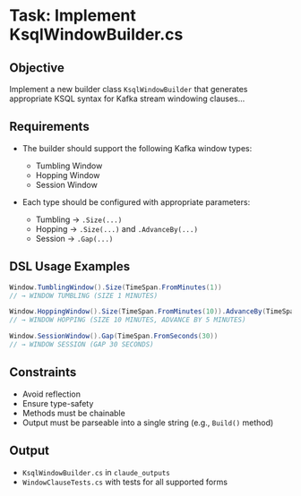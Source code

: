 # Task: Implement KsqlWindowBuilder.cs
## Objective

Implement a new builder class `KsqlWindowBuilder` that generates appropriate KSQL syntax for Kafka stream windowing clauses...

## Requirements

- The builder should support the following Kafka window types:
  - Tumbling Window
  - Hopping Window
  - Session Window

- Each type should be configured with appropriate parameters:
  - Tumbling → `.Size(...)`
  - Hopping → `.Size(...)` and `.AdvanceBy(...)`
  - Session → `.Gap(...)`

## DSL Usage Examples

```csharp
Window.TumblingWindow().Size(TimeSpan.FromMinutes(1))
// → WINDOW TUMBLING (SIZE 1 MINUTES)

Window.HoppingWindow().Size(TimeSpan.FromMinutes(10)).AdvanceBy(TimeSpan.FromMinutes(5))
// → WINDOW HOPPING (SIZE 10 MINUTES, ADVANCE BY 5 MINUTES)

Window.SessionWindow().Gap(TimeSpan.FromSeconds(30))
// → WINDOW SESSION (GAP 30 SECONDS)
```

## Constraints

- Avoid reflection
- Ensure type-safety
- Methods must be chainable
- Output must be parseable into a single string (e.g., `Build()` method)

## Output

- `KsqlWindowBuilder.cs` in `claude_outputs`
- `WindowClauseTests.cs` with tests for all supported forms

